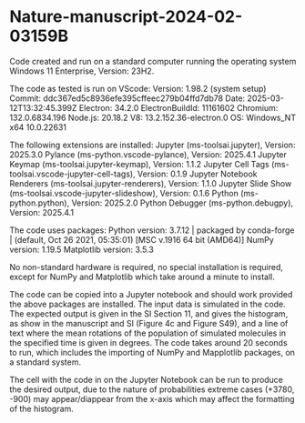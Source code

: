 # Nature-manuscript-2024-02-03159B

Code created and run on a standard computer running the operating system Windows 11 Enterprise, Version: 23H2.

The code as tested is run on VScode: 
Version: 1.98.2 (system setup)
Commit: ddc367ed5c8936efe395cffeec279b04ffd7db78
Date: 2025-03-12T13:32:45.399Z
Electron: 34.2.0
ElectronBuildId: 11161602
Chromium: 132.0.6834.196
Node.js: 20.18.2
V8: 13.2.152.36-electron.0
OS: Windows_NT x64 10.0.22631

The following extensions are installed:
Jupyter (ms-toolsai.jupyter), Version: 2025.3.0
Pylance (ms-python.vscode-pylance), Version: 2025.4.1
Jupyter Keymap (ms-toolsai.jupyter-keymap), Version: 1.1.2
Jupyter Cell Tags (ms-toolsai.vscode-jupyter-cell-tags), Version: 0.1.9
Jupyter Notebook Renderers (ms-toolsai.jupyter-renderers), Version: 1.1.0
Jupyter Slide Show (ms-toolsai.vscode-jupyter-slideshow), Version: 0.1.6
Python (ms-python.python), Version: 2025.2.0
Python Debugger (ms-python.debugpy), Version: 2025.4.1

The code uses packages:
Python version: 3.7.12 | packaged by conda-forge | (default, Oct 26 2021, 05:35:01) [MSC v.1916 64 bit (AMD64)]
NumPy version: 1.19.5
Matplotlib version: 3.5.3

No non-standard hardware is required, no special installation is required, except for NumPy and Matplotlib which take around a minute to install. 

The code can be copied into a Jupyter notebook and should work provided the above packages are installed. The input data is simulated in the code. The expected output is given in the SI Section 11, and gives the histogram, as show in the manuscript and SI (Figure 4c and Figure S49), and a line of text where the mean rotations of the population of simulated molecules in the specified time is given in degrees. The code takes around 20 seconds to run, which includes the importing of NumPy and Mapplotlib packages, on a standard system.

The cell with the code in on the Jupyter Notebook can be run to produce the desired output, due to the nature of probabilities extreme cases (+3780, -900) may appear/diappear from the x-axis which may affect the formatting of the histogram.



